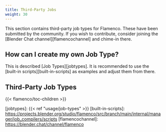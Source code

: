 ```yaml
---
title: Third-Party Jobs
weight: 30
---
```


This section contains third-party job types for Flamenco. These have been
submitted by the community. If you wish to contribute, consider joining the
[Blender Chat channel][flamencochannel] and chime-in there.

## How can I create my own Job Type?

This is described [Job Types][jobtypes]. It is recommended to use the
[built-in scripts][built-in-scripts] as examples and adjust them from there.

## Third-Party Job Types

{{< flamenco/toc-children >}}

[jobtypes]: {{< ref "usage/job-types" >}}
[built-in-scripts]: https://projects.blender.org/studio/flamenco/src/branch/main/internal/manager/job_compilers/scripts
[flamencochannel]: https://blender.chat/channel/flamenco
